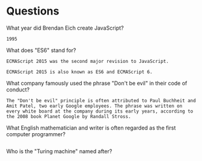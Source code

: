 # Questions

What year did Brendan Eich create JavaScript?

```
1995
```

What does "ES6" stand for?

```
ECMAScript 2015 was the second major revision to JavaScript.

ECMAScript 2015 is also known as ES6 and ECMAScript 6.
```

What company famously used the phrase "Don't be evil" in their code of conduct?

```
The "Don't be evil" principle is often attributed to Paul Buchheit and Amit Patel, two early Google employees. The phrase was written on every white board at the company during its early years, according to the 2008 book Planet Google by Randall Stross.
```

What English mathematician and writer is often regarded as the first computer programmer?

```

```

Who is the "Turing machine" named after?

```

```
